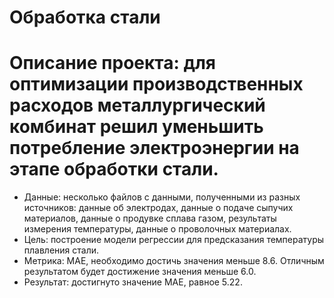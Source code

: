# Обработка стали

# Описание проекта: для оптимизации производственных расходов металлургический комбинат решил уменьшить потребление электроэнергии на этапе обработки стали. 
* Данные: несколько файлов с данными, полученными из разных источников: данные об электродах, данные о подаче сыпучих материалов, данные о продувке сплава газом, результаты измерения температуры, данные о проволочных материалах.
* Цель: построение модели регрессии для предсказания температуры плавления стали.
* Метрика: MAE, необходимо достичь значения меньше 8.6. Отличным результатом будет достижение значения меньше 6.0.
* Результат: достигнуто значение MAE, равное 5.22.

